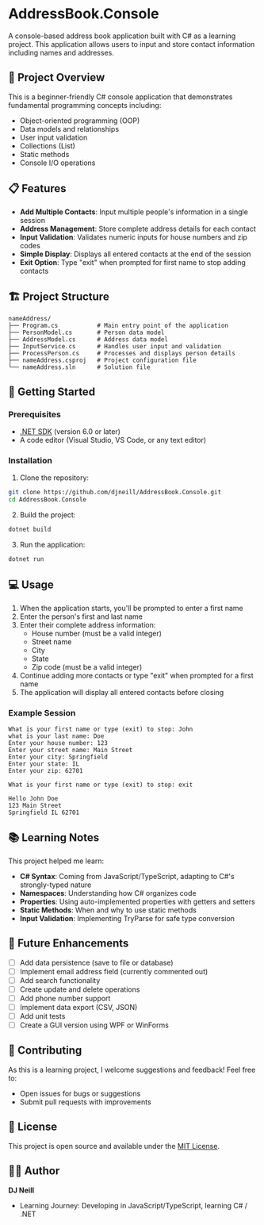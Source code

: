 # AddressBook.Console

A console-based address book application built with C# as a learning project. This application allows users to input and store contact information including names and addresses.

## 🎯 Project Overview

This is a beginner-friendly C# console application that demonstrates fundamental programming concepts including:

- Object-oriented programming (OOP)
- Data models and relationships
- User input validation
- Collections (List<T>)
- Static methods
- Console I/O operations

## 📋 Features

- **Add Multiple Contacts**: Input multiple people's information in a single session
- **Address Management**: Store complete address details for each contact
- **Input Validation**: Validates numeric inputs for house numbers and zip codes
- **Simple Display**: Displays all entered contacts at the end of the session
- **Exit Option**: Type "exit" when prompted for first name to stop adding contacts

## 🏗️ Project Structure

```
nameAddress/
├── Program.cs           # Main entry point of the application
├── PersonModel.cs       # Person data model
├── AddressModel.cs      # Address data model
├── InputService.cs      # Handles user input and validation
├── ProcessPerson.cs     # Processes and displays person details
├── nameAddress.csproj   # Project configuration file
└── nameAddress.sln      # Solution file
```

## 🚀 Getting Started

### Prerequisites

- [.NET SDK](https://dotnet.microsoft.com/download) (version 6.0 or later)
- A code editor (Visual Studio, VS Code, or any text editor)

### Installation

1. Clone the repository:

```bash
git clone https://github.com/djneill/AddressBook.Console.git
cd AddressBook.Console
```

2. Build the project:

```bash
dotnet build
```

3. Run the application:

```bash
dotnet run
```

## 💻 Usage

1. When the application starts, you'll be prompted to enter a first name
2. Enter the person's first and last name
3. Enter their complete address information:
   - House number (must be a valid integer)
   - Street name
   - City
   - State
   - Zip code (must be a valid integer)
4. Continue adding more contacts or type "exit" when prompted for a first name
5. The application will display all entered contacts before closing

### Example Session

```
What is your first name or type (exit) to stop: John
what is your last name: Doe
Enter your house number: 123
Enter your street name: Main Street
Enter your city: Springfield
Enter your state: IL
Enter your zip: 62701

What is your first name or type (exit) to stop: exit

Hello John Doe
123 Main Street
Springfield IL 62701
```

## 📚 Learning Notes

This project helped me learn:

- **C# Syntax**: Coming from JavaScript/TypeScript, adapting to C#'s strongly-typed nature
- **Namespaces**: Understanding how C# organizes code
- **Properties**: Using auto-implemented properties with getters and setters
- **Static Methods**: When and why to use static methods
- **Input Validation**: Implementing TryParse for safe type conversion

## 🔄 Future Enhancements

- [ ] Add data persistence (save to file or database)
- [ ] Implement email address field (currently commented out)
- [ ] Add search functionality
- [ ] Create update and delete operations
- [ ] Add phone number support
- [ ] Implement data export (CSV, JSON)
- [ ] Add unit tests
- [ ] Create a GUI version using WPF or WinForms

## 🤝 Contributing

As this is a learning project, I welcome suggestions and feedback! Feel free to:

- Open issues for bugs or suggestions
- Submit pull requests with improvements

## 📝 License

This project is open source and available under the [MIT License](LICENSE).

## 🙋‍♂️ Author

**DJ Neill**

- Learning Journey: Developing in JavaScript/TypeScript, learning C# / .NET
